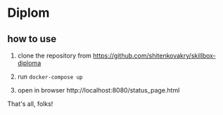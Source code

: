 # Diplom

## how to use

1. clone the repository from https://github.com/shitenkovakry/skillbox-diploma

2. run `docker-compose up`

3. open in browser http://localhost:8080/status_page.html

That's all, folks!
